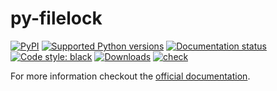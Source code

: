 # py-filelock

[![PyPI](https://img.shields.io/pypi/v/filelock)](https://pypi.org/project/filelock/)
[![Supported Python
versions](https://img.shields.io/pypi/pyversions/filelock.svg)](https://pypi.org/project/filelock/)
[![Documentation
status](https://readthedocs.org/projects/py-filelock/badge/?version=latest)](https://py-filelock.readthedocs.io/en/latest/?badge=latest)
[![Code style:
black](https://img.shields.io/badge/code%20style-black-000000.svg)](https://github.com/psf/black)
[![Downloads](https://static.pepy.tech/badge/filelock/month)](https://pepy.tech/project/filelock)
[![check](https://github.com/tox-dev/py-filelock/actions/workflows/check.yml/badge.svg)](https://github.com/tox-dev/py-filelock/actions/workflows/check.yml)

For more information checkout the [official documentation](https://py-filelock.readthedocs.io/en/latest/index.html).
